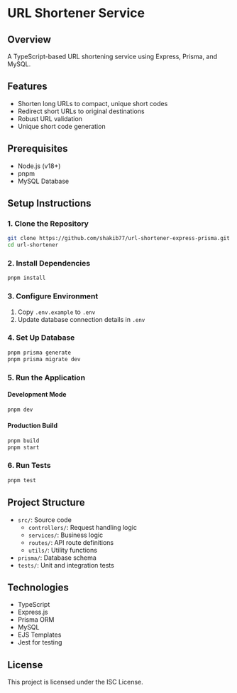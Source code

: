 # URL Shortener Service

## Overview
A TypeScript-based URL shortening service using Express, Prisma, and MySQL.

## Features
- Shorten long URLs to compact, unique short codes
- Redirect short URLs to original destinations
- Robust URL validation
- Unique short code generation

## Prerequisites
- Node.js (v18+)
- pnpm
- MySQL Database

## Setup Instructions

### 1. Clone the Repository
```bash
git clone https://github.com/shakib77/url-shortener-express-prisma.git
cd url-shortener
```

### 2. Install Dependencies
```bash
pnpm install
```

### 3. Configure Environment
1. Copy `.env.example` to `.env`
2. Update database connection details in `.env`

### 4. Set Up Database
```bash
pnpm prisma generate
pnpm prisma migrate dev
```

### 5. Run the Application

#### Development Mode
```bash
pnpm dev
```

#### Production Build
```bash
pnpm build
pnpm start
```

### 6. Run Tests
```bash
pnpm test
```

## Project Structure
- `src/`: Source code
    - `controllers/`: Request handling logic
    - `services/`: Business logic
    - `routes/`: API route definitions
    - `utils/`: Utility functions
- `prisma/`: Database schema
- `tests/`: Unit and integration tests

## Technologies
- TypeScript
- Express.js
- Prisma ORM
- MySQL
- EJS Templates
- Jest for testing

## License
This project is licensed under the ISC License.
